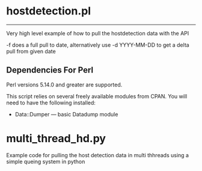 # hostdetection.pl
----------------
Very high level example of how to pull the hostdetection data with the API

-f does a full pull to date, alternatively use -d YYYY-MM-DD to get a delta pull from given date


Dependencies For Perl
---------------------
Perl versions 5.14.0 and greater are supported. 

This script relies on several freely available modules from CPAN. You will need to have the following installed:

  * Data::Dumper — basic Datadump module
  
# multi_thread_hd.py

Example code for pulling the host detection data in multi thhreads using a simple queing system in python

